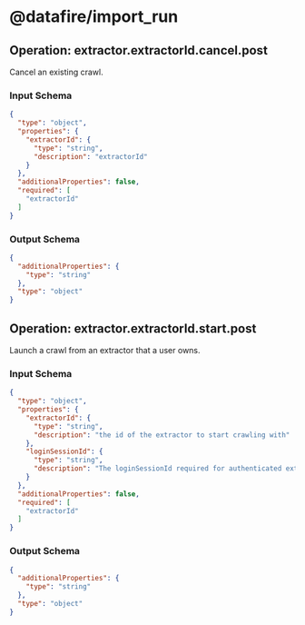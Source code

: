 # @datafire/import_run


## Operation: extractor.extractorId.cancel.post
Cancel an existing crawl.

### Input Schema
```json
{
  "type": "object",
  "properties": {
    "extractorId": {
      "type": "string",
      "description": "extractorId"
    }
  },
  "additionalProperties": false,
  "required": [
    "extractorId"
  ]
}
```
### Output Schema
```json
{
  "additionalProperties": {
    "type": "string"
  },
  "type": "object"
}
```
## Operation: extractor.extractorId.start.post
Launch a crawl from an extractor that a user owns.

### Input Schema
```json
{
  "type": "object",
  "properties": {
    "extractorId": {
      "type": "string",
      "description": "the id of the extractor to start crawling with"
    },
    "loginSessionId": {
      "type": "string",
      "description": "The loginSessionId required for authenticated extractors. Only required when running authenticated extractors."
    }
  },
  "additionalProperties": false,
  "required": [
    "extractorId"
  ]
}
```
### Output Schema
```json
{
  "additionalProperties": {
    "type": "string"
  },
  "type": "object"
}
```
